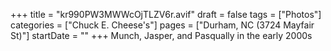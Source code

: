 +++
title = "kr990PW3MWWcOjTLZV6r.avif"
draft = false
tags = ["Photos"]
categories = ["Chuck E. Cheese's"]
pages = ["Durham, NC (3724 Mayfair St)"]
startDate = ""
+++
Munch, Jasper, and Pasqually in the early 2000s
